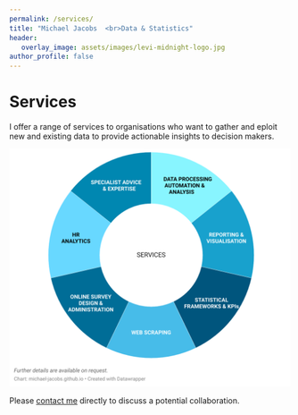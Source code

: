 ```yaml
---
permalink: /services/
title: "Michael Jacobs  <br>Data & Statistics"
header: 
   overlay_image: assets/images/levi-midnight-logo.jpg
author_profile: false
---
```


# Services

I offer a range of services to organisations who want to gather and eploit new and existing data to provide actionable insights to decision makers.

![Services](/assets/images/services.png)
  
    
Please [contact me](mailto:mjacobsdata@gmail.com) directly to discuss a potential collaboration. 
